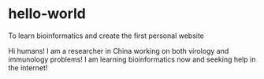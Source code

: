 # hello-world
To learn bioinformatics and create the first personal website

Hi humans!
I am a researcher in China working on both virology and immunology problems!
I am learning bioinformatics now and seeking help in the internet!
